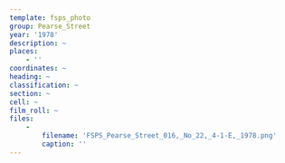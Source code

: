 ```yaml
---
template: fsps_photo
group: Pearse_Street
year: '1978'
description: ~
places:
    - ''
coordinates: ~
heading: ~
classification: ~
section: ~
cell: ~
film_roll: ~
files:
    -
        filename: 'FSPS_Pearse_Street_016,_No_22,_4-1-E,_1978.png'
        caption: ''
---
```

